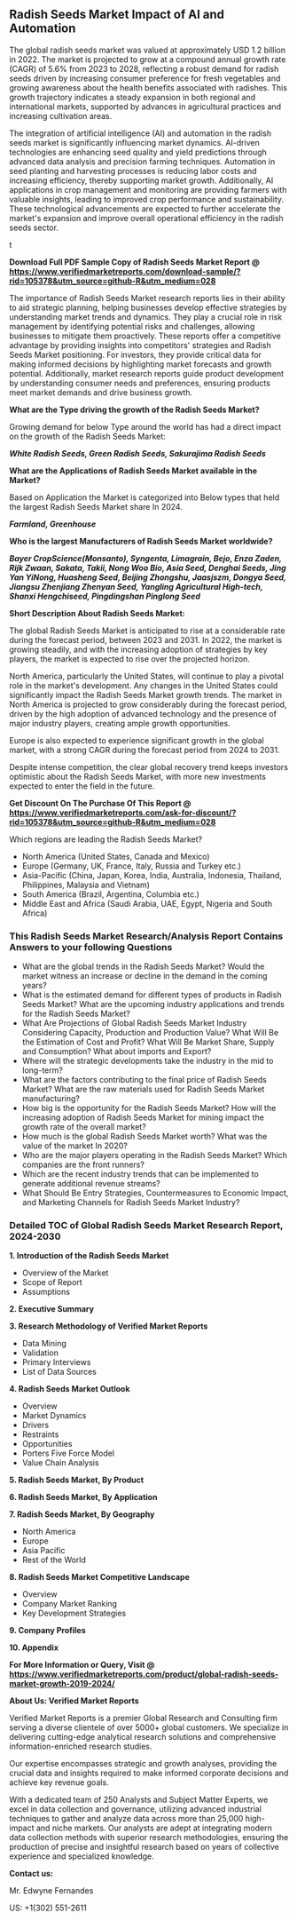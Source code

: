 <h2>Radish Seeds Market Impact of AI and Automation</h2><p>The global radish seeds market was valued at approximately USD 1.2 billion in 2022. The market is projected to grow at a compound annual growth rate (CAGR) of 5.6% from 2023 to 2028, reflecting a robust demand for radish seeds driven by increasing consumer preference for fresh vegetables and growing awareness about the health benefits associated with radishes. This growth trajectory indicates a steady expansion in both regional and international markets, supported by advances in agricultural practices and increasing cultivation areas.</p><p>The integration of artificial intelligence (AI) and automation in the radish seeds market is significantly influencing market dynamics. AI-driven technologies are enhancing seed quality and yield predictions through advanced data analysis and precision farming techniques. Automation in seed planting and harvesting processes is reducing labor costs and increasing efficiency, thereby supporting market growth. Additionally, AI applications in crop management and monitoring are providing farmers with valuable insights, leading to improved crop performance and sustainability. These technological advancements are expected to further accelerate the market's expansion and improve overall operational efficiency in the radish seeds sector.</p>t</p><p id="" class=""><strong>Download Full PDF Sample Copy of Radish Seeds Market Report @ <a href="https://www.verifiedmarketreports.com/download-sample/?rid=105378&utm_source=github-R&utm_medium=028" target="_blank">https://www.verifiedmarketreports.com/download-sample/?rid=105378&utm_source=github-R&utm_medium=028</a></strong></p><p>The importance of&nbsp;Radish Seeds Market research reports lies in their ability to aid strategic planning, helping businesses develop effective strategies by understanding market trends and dynamics. They play a crucial role in risk management by identifying potential risks and challenges, allowing businesses to mitigate them proactively. These reports offer a competitive advantage by providing insights into competitors' strategies and Radish Seeds Market positioning. For investors, they provide critical data for making informed decisions by highlighting market forecasts and growth potential. Additionally, market research reports guide product development by understanding consumer needs and preferences, ensuring products meet market demands and drive business growth.</p><p><strong>What are the&nbsp;Type driving the growth of the Radish Seeds Market?</strong></p><p id="" class="">Growing demand for below Type around the world has had a direct impact on the growth of the Radish Seeds Market:</p><em><strong>White Radish Seeds, Green Radish Seeds, Sakurajima Radish Seeds</strong></em></p><strong>What are the&nbsp;Applications&nbsp;of Radish Seeds Market available in the Market?</strong></p><p id="" class="">Based on Application the Market is categorized into Below types that held the largest Radish Seeds Market share In 2024.</p><em><strong>Farmland, Greenhouse</strong></em></p><strong>Who is the largest Manufacturers of Radish Seeds Market worldwide?</strong></p><p><em><strong>Bayer CropScience(Monsanto), Syngenta, Limagrain, Bejo, Enza Zaden, Rijk Zwaan, Sakata, Takii, Nong Woo Bio, Asia Seed, Denghai Seeds, Jing Yan YiNong, Huasheng Seed, Beijing Zhongshu, Jaasjszm, Dongya Seed, Jiangsu Zhenjiang Zhenyan Seed, Yangling Agricultural High-tech, Shanxi Hengchiseed, Pingdingshan Pinglong Seed</strong></em></p><p id="" class=""><strong>Short Description About Radish Seeds Market:</strong></p><p>The global Radish Seeds Market is anticipated to rise at a considerable rate during the forecast period, between 2023 and 2031. In 2022, the market is growing steadily, and with the increasing adoption of strategies by key players, the market is expected to rise over the projected horizon.</p><p>North America, particularly the United States, will continue to play a pivotal role in the market's development. Any changes in the United States could significantly impact the Radish Seeds Market growth trends. The market in North America is projected to grow considerably during the forecast period, driven by the high adoption of advanced technology and the presence of major industry players, creating ample growth opportunities.</p><p>Europe is also expected to experience significant growth in the global market, with a strong CAGR during the forecast period from 2024 to 2031.</p><p>Despite intense competition, the clear global recovery trend keeps investors optimistic about the Radish Seeds Market, with more new investments expected to enter the field in the future.</p><p id="" class=""><strong>Get Discount On The Purchase Of This Report @ <a href="https://www.verifiedmarketreports.com/ask-for-discount/?rid=105378&utm_source=github-R&utm_medium=028" target="_blank">https://www.verifiedmarketreports.com/ask-for-discount/?rid=105378&utm_source=github-R&utm_medium=028</a></strong></p>Which regions are leading the Radish Seeds Market?</p><ul><li>North America (United States, Canada and Mexico)</li><li>Europe (Germany, UK, France, Italy, Russia and Turkey etc.)</li><li>Asia-Pacific (China, Japan, Korea, India, Australia, Indonesia, Thailand, Philippines, Malaysia and Vietnam)</li><li>South America (Brazil, Argentina, Columbia etc.)</li><li>Middle East and Africa (Saudi Arabia, UAE, Egypt, Nigeria and South Africa)</li></ul><h3 id="" class="">This Radish Seeds Market Research/Analysis Report Contains Answers to your following Questions</h3><ul><li>What are the global trends in the Radish Seeds Market? Would the market witness an increase or decline in the demand in the coming years?</li><li>What is the estimated demand for different types of products in Radish Seeds Market? What are the upcoming industry applications and trends for the Radish Seeds Market?</li><li>What Are Projections of Global Radish Seeds Market Industry Considering Capacity, Production and Production Value? What Will Be the Estimation of Cost and Profit? What Will Be Market Share, Supply and Consumption? What about imports and Export?</li><li>Where will the strategic developments take the industry in the mid to long-term?</li><li>What are the factors contributing to the final price of Radish Seeds Market? What are the raw materials used for Radish Seeds Market manufacturing?</li><li>How big is the opportunity for the Radish Seeds Market? How will the increasing adoption of Radish Seeds Market for mining impact the growth rate of the overall market?</li><li>How much is the global Radish Seeds Market worth? What was the value of the market In 2020?</li><li>Who are the major players operating in the Radish Seeds Market? Which companies are the front runners?</li><li>Which are the recent industry trends that can be implemented to generate additional revenue streams?</li><li>What Should Be Entry Strategies, Countermeasures to Economic Impact, and Marketing Channels for Radish Seeds Market Industry?</li></ul><h3 id="" class="">Detailed TOC of Global Radish Seeds Market Research Report, 2024-2030</h3><p id="" class=""><strong>1. Introduction of the Radish Seeds Market</strong></p><ul><li>Overview of the Market</li><li>Scope of Report</li><li>Assumptions</li></ul><p id="" class=""><strong>2. Executive Summary</strong></p><p id="" class=""><strong>3. Research Methodology of Verified Market Reports</strong></p><ul><li>Data Mining</li><li>Validation</li><li>Primary Interviews</li><li>List of Data Sources</li></ul><p id="" class=""><strong>4. Radish Seeds Market Outlook</strong></p><ul><li>Overview</li><li>Market Dynamics</li><li>Drivers</li><li>Restraints</li><li>Opportunities</li><li>Porters Five Force Model</li><li>Value Chain Analysis</li></ul><p id="" class=""><strong>5. Radish Seeds Market, By Product</strong></p><p id="" class=""><strong>6. Radish Seeds Market, By Application</strong></p><p id="" class=""><strong>7. Radish Seeds Market, By Geography</strong></p><ul><li>North America</li><li>Europe</li><li>Asia Pacific</li><li>Rest of the World</li></ul><p id="" class=""><strong>8. Radish Seeds Market Competitive Landscape</strong></p><ul><li>Overview</li><li>Company Market Ranking</li><li>Key Development Strategies</li></ul><p id="" class=""><strong>9. Company Profiles</strong></p><p id="" class=""><strong>10. Appendix</strong></p><p id="" class=""><strong>For More Information or Query, Visit @ <a href="https://www.verifiedmarketreports.com/product/global-radish-seeds-market-growth-2019-2024/" target="_blank">https://www.verifiedmarketreports.com/product/global-radish-seeds-market-growth-2019-2024/</a></strong></p><p id="" class=""><strong>About Us: Verified Market Reports</strong></p><p id="" class="">Verified Market Reports is a premier Global Research and Consulting firm serving a diverse clientele of over 5000+ global customers. We specialize in delivering cutting-edge analytical research solutions and comprehensive information-enriched research studies.</p><p id="" class="">Our expertise encompasses strategic and growth analyses, providing the crucial data and insights required to make informed corporate decisions and achieve key revenue goals.</p><p id="" class="">With a dedicated team of 250 Analysts and Subject Matter Experts, we excel in data collection and governance, utilizing advanced industrial techniques to gather and analyze data across more than 25,000 high-impact and niche markets. Our analysts are adept at integrating modern data collection methods with superior research methodologies, ensuring the production of precise and insightful research based on years of collective experience and specialized knowledge.</p><p id="" class=""><strong>Contact us:</strong></p><p id="" class="">Mr. Edwyne Fernandes</p><p id="" class="">US: +1(302) 551-2611</p>